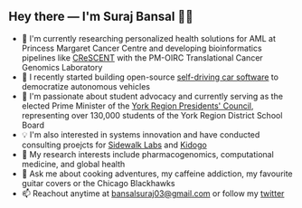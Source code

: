 ## Hey there — I'm **Suraj Bansal** 👋🏽

- 🧠 I'm currently researching personalized health solutions for AML at Princess Margaret Cancer Centre and developing bioinformatics pipelines like [CReSCENT](https://crescent.cloud/) with the PM-OIRC Translational Cancer Genomics Laboratory 
- 🚀 I recently started building open-source [self-driving car software](https://ryde.netlify.app/) to democratize autonomous vehicles
- 📢 I'm passionate about student advocacy and currently serving as the elected Prime Minister of the [York Region Presidents' Council](http://www.yrdsb.ca/studenttrustees/Pages/York%20Region%20Presidents'%20Council.aspx), representing over 130,000 students of the York Region District School Board
- 💡 I'm also interested in systems innovation and have conducted consulting proejcts for [Sidewalk Labs](https://drive.google.com/file/d/10nBSPSkaKlkVn7yOUCLjWkNUwt6DJEsD/view) and [Kidogo](https://drive.google.com/file/d/1ue5RfyYFE2QTbJ5lkTYrK-3QUvUVH_i8/view)
- 🤔 My research interests include pharmacogenomics, computational medicine, and global health
- 💬 Ask me about cooking adventures, my caffeine addiction, my favourite guitar covers or the Chicago Blackhawks
- 📫 Reachout anytime at bansalsuraj03@gmail.com or follow my [twitter](https://twitter.com/surajbansal2003)
